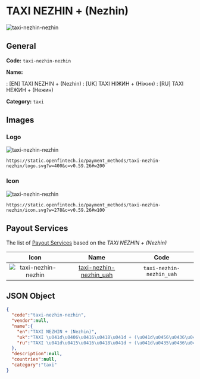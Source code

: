 
# TAXI NEZHIN + (Nezhin) 
![taxi-nezhin-nezhin](https://static.openfintech.io/payment_methods/taxi-nezhin-nezhin/logo.svg?w=400&c=v0.59.26#w200)  

## General 
**Code:** `taxi-nezhin-nezhin` 
 
**Name:** 
 
:	[EN] TAXI NEZHIN + (Nezhin) 
:	[UK] TAXI НІЖИН + (Ніжин) 
:	[RU] TAXI НЕЖИН + (Нежин) 
 
**Category:** `taxi` 
 

## Images 

### Logo 
![taxi-nezhin-nezhin](https://static.openfintech.io/payment_methods/taxi-nezhin-nezhin/logo.svg?w=400&c=v0.59.26#w200)  

```
https://static.openfintech.io/payment_methods/taxi-nezhin-nezhin/logo.svg?w=400&c=v0.59.26#w200
```  

### Icon 
![taxi-nezhin-nezhin](https://static.openfintech.io/payment_methods/taxi-nezhin-nezhin/icon.svg?w=278&c=v0.59.26#w100)  

```
https://static.openfintech.io/payment_methods/taxi-nezhin-nezhin/icon.svg?w=278&c=v0.59.26#w100
```  

## Payout Services 
 
The list of [Payout Services](/payout-services/) based on the _TAXI NEZHIN + (Nezhin)_ 

|Icon|Name|Code| 
|:---:|:---:|:---:| 
|![taxi-nezhin-nezhin](https://static.openfintech.io/payout_methods/taxi-nezhin-nezhin/icon.png?w=278&c=v0.59.26#w40) |[taxi-nezhin-nezhin_uah](/payout-services/taxi-nezhin-nezhin_uah/)|`taxi-nezhin-nezhin_uah`| 
 

## JSON Object 

```json
{
  "code":"taxi-nezhin-nezhin",
  "vendor":null,
  "name":{
    "en":"TAXI NEZHIN + (Nezhin)",
    "uk":"TAXI \u041d\u0406\u0416\u0418\u041d + (\u041d\u0456\u0436\u0438\u043d)",
    "ru":"TAXI \u041d\u0415\u0416\u0418\u041d + (\u041d\u0435\u0436\u0438\u043d)"
  },
  "description":null,
  "countries":null,
  "category":"taxi"
}
```  
